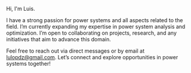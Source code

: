 Hi, I'm Luis.

I have a strong passion for power systems and all aspects related to the field. I’m currently expanding my expertise in power system analysis and optimization. I’m open to collaborating on projects, research, and any initiatives that aim to advance this domain.

Feel free to reach out via direct messages or by email at lulopdz@gmail.com. Let’s connect and explore opportunities in power systems together!
